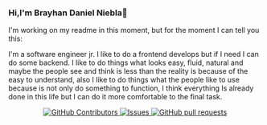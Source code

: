 ### Hi,I'm Brayhan Daniel Niebla👋

I'm working on my readme in this moment, but for the moment I can tell you this:

I'm a software engineer jr. I like to do a frontend develops but if I need I can do some backend.
I like to do things what looks easy, fluid, natural and maybe the people see and think is less than the reality is because of the easy to understand, also I like to do things what the people like to use because is not only do something to function, I think everything Is already done in this life but I can do it more comfortable to the final task.

<p align="center">
    <a href="https://github.com/danielniebla/github-readme-stats/graphs/contributors">
      <img alt="GitHub Contributors" src="https://img.shields.io/github/contributors/danielniebla/github-readme-stats" />
    </a>
    <a href="https://github.com/danielniebla/github-readme-stats/issues">
      <img alt="Issues" src="https://img.shields.io/github/issues/danielniebla/github-readme-stats?color=0088ff" />
    </a>
    <a href="https://github.com/danielniebla/github-readme-stats/pulls">
      <img alt="GitHub pull requests" src="https://img.shields.io/github/issues-pr/danielniebla/github-readme-stats?color=0088ff" />
    </a>
  </p>

<!--
**danielniebla/danielniebla** is a ✨ _special_ ✨ repository because its `README.md` (this file) appears on your GitHub profile.

Here are some ideas to get you started:

- 🔭 I’m currently working on ...
- 🌱 I’m currently learning ...
- 👯 I’m looking to collaborate on ...
- 🤔 I’m looking for help with ...
- 💬 Ask me about ...
- 📫 How to reach me: ...
- 😄 Pronouns: ...
- ⚡ Fun fact: ...
-->
